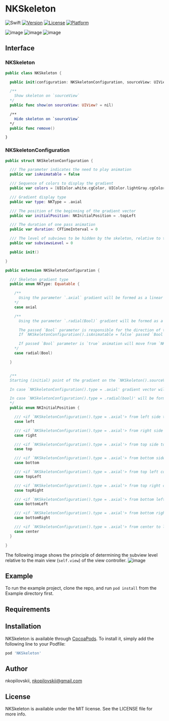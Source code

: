 # NKSkeleton

![Swift](https://img.shields.io/badge/Swift-4.2-red.svg)  [![Version](https://img.shields.io/cocoapods/v/NKSkeleton?style=flat)](https://cocoapods.org/pods/NKSkeleton) [![License](https://img.shields.io/cocoapods/l/NKSkeleton?style=flat)](https://cocoapods.org/pods/NKSkeleton) [![Platform](https://img.shields.io/cocoapods/p/NKSkeleton?style=flat)](https://cocoapods.org/pods/NKSkeleton)


![image](https://github.com/nkopilovskii/NKSkeleton/blob/master/Screenshots/full_screen_rainbow.gif?raw=true) ![image](https://github.com/nkopilovskii/NKSkeleton/blob/master/Screenshots/full_screen_grey.gif?raw=true) ![image](https://github.com/nkopilovskii/NKSkeleton/blob/master/Screenshots/different_views.gif?raw=true) 


## Interface

### NKSkeleton
```swift
public class NKSkeleton {

  public init(configuration: NKSkeletonConfiguration, sourceView: UIView? = nil) 

  /**
    Show skeleton on `sourceView`
  */
  public func show(on sourceView: UIView? = nil) 

  /**
    Hide skeleton on `sourceView`
  */
  public func remove() 

}
```

### NKSkeletonConfiguration
```swift
public struct NKSkeletonConfiguration {

  /// The parameter indicates the need to play animation
  public var isAnimatable = false

  /// Sequence of colors to display the gradient
  public var colors = [UIColor.white.cgColor, UIColor.lightGray.cgColor]

  /// Gradient display type
  public var type: NKType = .axial

  /// The position of the beginning of the gradient vector
  public var initialPosition: NKInitialPosition = .topLeft

  /// The duration of one pass animation
  public var duration: CFTimeInterval = 0

  /// The level of subviews to be hidden by the skeleton, relative to the parent view
  public var subviewsLevel = 0

  public init()

}

public extension NKSkeletonConfiguration {

  /// Skeleton gradient type
  public enum NKType: Equatable {

    /**
      Using the parameter `.axial` gradient will be formed as a linear transition between the colors along the gradient vector
    */
    case axial

    /**
      Using the parameter `.radial(Bool)` gradient will be formed as a radial transition between the colors from the starting point in all directions

      The passed `Bool` parameter is responsible for the direction of the animation.
      If `NKSkeletonConfiguration().isAnimatable = false` passed `Bool` parameter value will be ignored.

      If passed `Bool` parameter is `true` animation will move from `NKSkeletonConfiguration().initialPosition' in all directions, else - from all directions to `NKSkeletonConfiguration().initialPosition'
    */
    case radial(Bool)

  }


  /**
  Starting (initial) point of the gradient on the `NKSkeleton().sourceView'

  In case `NKSkeletonConfiguration().type = .axial' gradient vector will be directed from the selected starting point to the opposite side/corner

  In case `NKSkeletonConfiguration().type = .radial(bool)' will be formed as a radial transition between the colors from the starting point in all directions
  */
  public enum NKInitialPosition {

    /// <if `NKSkeletonConfiguration().type = .axial'> from left side to right side
    case left

    /// <if `NKSkeletonConfiguration().type = .axial'> from right side to left side
    case right

    /// <if `NKSkeletonConfiguration().type = .axial'> from top side to bottom side
    case top

    /// <if `NKSkeletonConfiguration().type = .axial'> from bottom side to top side
    case bottom

    /// <if `NKSkeletonConfiguration().type = .axial'> from top left corner to bottom right corner
    case topLeft

    /// <if `NKSkeletonConfiguration().type = .axial'> from top right corner to bottom left corner
    case topRight

    /// <if `NKSkeletonConfiguration().type = .axial'> from bottom left corner to top right corner
    case bottomLeft

    /// <if `NKSkeletonConfiguration().type = .axial'> from bottom right corner to top left corner
    case bottomRight

    /// <if `NKSkeletonConfiguration().type = .axial'> from center to left and right sides
    case center
  }

}

```

The following image shows the principle of determining the subview level relative to the main view (`self.view`) of the view controller.
![image](https://github.com/nkopilovskii/NKSkeleton/blob/master/Screenshots/levels.png?raw=true)



## Example

To run the example project, clone the repo, and run `pod install` from the Example directory first.

## Requirements

## Installation

NKSkeleton is available through [CocoaPods](https://cocoapods.org). To install
it, simply add the following line to your Podfile:

```ruby
pod 'NKSkeleton'
```

## Author

nkopilovskii, nkopilovskii@gmail.com

## License

NKSkeleton is available under the MIT license. See the LICENSE file for more info.
